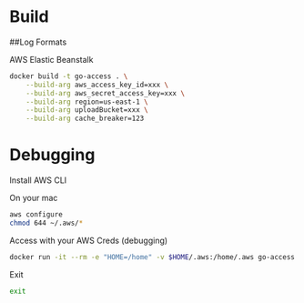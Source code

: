 # Build

##Log Formats

AWS Elastic Beanstalk


```bash
docker build -t go-access . \
    --build-arg aws_access_key_id=xxx \
    --build-arg aws_secret_access_key=xxx \
    --build-arg region=us-east-1 \
    --build-arg uploadBucket=xxx \
    --build-arg cache_breaker=123
```


# Debugging

Install AWS CLI

On your mac
```bash
aws configure
chmod 644 ~/.aws/*
```

Access with your AWS Creds (debugging)
```bash
docker run -it --rm -e "HOME=/home" -v $HOME/.aws:/home/.aws go-access /bin/bash

```

Exit

```bash
exit
```
